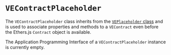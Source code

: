 # `VEContractPlaceholder`

The `VEContractPlaceholder` class inherits from the [`VEPlaceholder` class](/guide/ethers-proxies/advanced/apis-in-depth/placeholders/ve-placeholder) and is used to associate properties and methods to a `VEContract` even before the Ethers.js `Contract` object is available.

The Application Programming Interface of a `VEContractPlaceholder` instance is currently empty.
